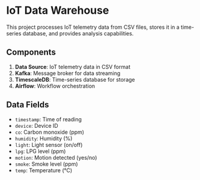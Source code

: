 # IoT Data Warehouse

This project processes IoT telemetry data from CSV files, stores it in a time-series database, and provides analysis capabilities.

## Components

1. **Data Source**: IoT telemetry data in CSV format
2. **Kafka**: Message broker for data streaming
3. **TimescaleDB**: Time-series database for storage
4. **Airflow**: Workflow orchestration



## Data Fields

- `timestamp`: Time of reading
- `device`: Device ID
- `co`: Carbon monoxide (ppm)
- `humidity`: Humidity (%)
- `light`: Light sensor (on/off)
- `lpg`: LPG level (ppm)
- `motion`: Motion detected (yes/no)
- `smoke`: Smoke level (ppm)
- `temp`: Temperature (°C)
